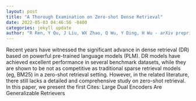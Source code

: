 ```yaml
--- 
layout: post 
title: "A Thorough Examination on Zero-shot Dense Retrieval" 
date: 2022-05-03 04:46:56 -0400 
categories: jekyll update 
author: "R Ren, Y Qu, J Liu, WX Zhao, Q Wu, Y Ding, H Wu - arXiv preprint arXiv , 2022" 
--- 
```

Recent years have witnessed the significant advance in dense retrieval (DR) based on powerful pre-trained language models (PLM). DR models have achieved excellent performance in several benchmark datasets, while they are shown to be not as competitive as traditional sparse retrieval models (eg, BM25) in a zero-shot retrieval setting. However, in the related literature, there still lacks a detailed and comprehensive study on zero-shot retrieval. In this paper, we present the first Cites: Large Dual Encoders Are Generalizable Retrievers